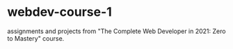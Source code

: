 # webdev-course-1

assignments and projects from "The Complete Web Developer in 2021: Zero to Mastery" course.
